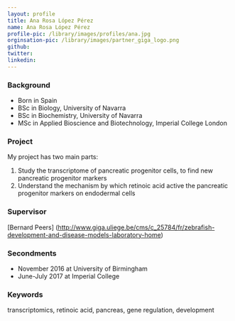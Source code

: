 ```yaml
---
layout: profile
title: Ana Rosa López Pérez
name: Ana Rosa López Pérez
profile-pic: /library/images/profiles/ana.jpg
orginsation-pic: /library/images/partner_giga_logo.png
github:
twitter:
linkedin:
---
```

### Background
-   Born in Spain
-   BSc in Biology, University of Navarra
-   BSc in Biochemistry, University of Navarra
-   MSc in Applied Bioscience and Biotechnology, Imperial College London

### Project
My project has two main parts:
1.   Study the transcriptome of pancreatic progenitor cells, to find new pancreatic progenitor markers
2.   Understand the mechanism by which retinoic acid active the pancreatic progenitor markers on endodermal cells

### Supervisor
[Bernard Peers] (http://www.giga.uliege.be/cms/c_25784/fr/zebrafish-development-and-disease-models-laboratory-home)

### Secondments
-   November 2016 at University of Birmingham
-   June-July 2017 at Imperial College

### Keywords
transcriptomics, retinoic acid, pancreas, gene regulation, development
